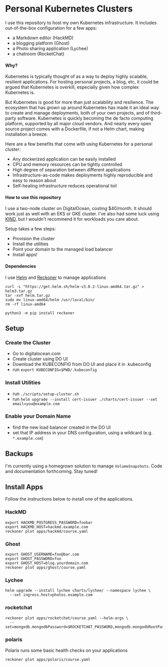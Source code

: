 # Personal Kubernetes Clusters
I use this repository to host my own Kubernetes infrastructure.
It includes out-of-the-box configuration for a few apps:
* a Markdown editor (HackMD)
* a blogging platform (Ghost)
* a Photo sharing application (Lychee)
* a chatroom (RocketChat)

#### Why?
Kubernetes is typically thought of as a way to deploy highly scalable, resilient
applications. For hosting personal projects, a blog, etc, it could be argued that
Kubernetes is overkill, especially given how complex Kubernetes is.

But Kubernetes is good for more than just scalability and resilience. The ecosystem that
has grown up around Kubernetes has made it an ideal way to create and manage deployments,
both of your own projects, and of third-party software. Kubernetes is quickly becoming
the de facto computing platform, supported by all major cloud vendors. And nearly every
open source project comes with a Dockerfile, if not a Helm chart, making installation a
breeze.

Here are a few benefits that come with using Kubernetes for a personal cluster:
* Any dockerized application can be easily installed
* CPU and memory resources can be tightly controlled
* High degree of separation between different applications
* Infrastructure-as-code makes deployments highly reproducible and easy to reason about
* Self-healing infrastructure reduces operational toil

#### How to use this repository
I use a two-node cluster on DigitalOcean, costing $40/month. It should work just as
well with an EKS or GKE cluster. I've also had some luck using [KIND](https://kind.sigs.k8s.io/),
but I wouldn't recommend it for workloads you care about.

Setup takes a few steps:
* Provision the cluster
* Install the utilities
* Point your domain to the managed load balancer
* Install apps!

#### Dependencies

I use [Helm](https://github.com/helm/helm) and [Reckoner](https://github.com/FairwindsOps/reckoner) to manage applications
```
curl -L "https://get.helm.sh/helm-v3.0.2-linux-amd64.tar.gz" > helm3.tar.gz
tar -xvf helm.tar.gz
sudo mv linux-amd64/helm /usr/local/bin/
rm -rf linux-amd64

python3 -m pip install reckoner
```

## Setup

### Create the Cluster

* Go to digitalocean.com
* Create cluster using DO UI
* Download the KUBECONFIG from DO UI and place it in .kubeconfig
* run `export KUBECONFIG=$PWD/.kubeconfig`

### Install Utilities
* run `./scripts/setup-cluster.sh`
* run `helm upgrade --install cert-issuer ./charts/cert-issuer --set email=you@example.com`

### Enable your Domain Name
* find the new load balancer created in the DO UI
* set that IP address in your DNS configuration, using a wildcard (e.g. `*.example.com`)

## Backups
I'm currently using a homegrown solution to manage `VolumeSnapshots`.
Code and documentation forthcoming. Stay tuned!

## Install Apps
Follow the instructions below to install one of the applications.

### HackMD
```
export HACKMD_POSTGRESS_PASSWORD=foobar
export HACKMD_HOST=hackmd.example.com
reckoner plot apps/hackmd/course.yaml
```

### Ghost
```
export GHOST_USERNAME=foo@bar.com
export GHOST_PASSWORD=foo
export GHOST_HOST=blog.yourdomain.com
reckoner plot apps/ghost/course.yaml
```

### Lychee
```
helm upgrade --install lychee charts/lychee/ --namespace lychee \
  --set ingress.host=photos.example.com
```

### rocketchat
```
reckoner plot apps/rocketchat/course.yaml --helm-args \
  --set=mongodb.mongodbPassword=$ROCKETCHAT_PASSWORD,mongodb.mongodbRootPassword=$ROCKETCHAT_PASSWORD
```

### polaris
Polaris runs some basic health checks on your applications
```
reckoner plot apps/polaris/course.yaml
```

